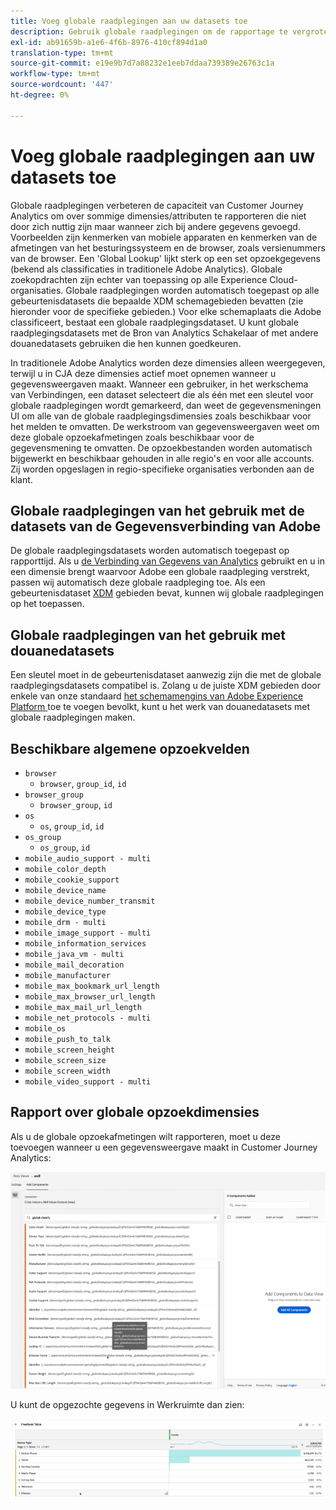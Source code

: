 ```yaml
---
title: Voeg globale raadplegingen aan uw datasets toe
description: Gebruik globale raadplegingen om de rapportage te vergroten met nuttige dimensies in Customer Journey Analytics.
exl-id: ab91659b-a1e6-4f6b-8976-410cf894d1a0
translation-type: tm+mt
source-git-commit: e19e9b7d7a88232e1eeb7ddaa739389e26763c1a
workflow-type: tm+mt
source-wordcount: '447'
ht-degree: 0%

---
```


# Voeg globale raadplegingen aan uw datasets toe

Globale raadplegingen verbeteren de capaciteit van Customer Journey Analytics om over sommige dimensies/attributen te rapporteren die niet door zich nuttig zijn maar wanneer zich bij andere gegevens gevoegd. Voorbeelden zijn kenmerken van mobiele apparaten en kenmerken van de afmetingen van het besturingssysteem en de browser, zoals versienummers van de browser. Een &#39;Global Lookup&#39; lijkt sterk op een set opzoekgegevens (bekend als classificaties in traditionele Adobe Analytics). Globale zoekopdrachten zijn echter van toepassing op alle Experience Cloud-organisaties. Globale raadplegingen worden automatisch toegepast op alle gebeurtenisdatasets die bepaalde XDM schemagebieden bevatten (zie hieronder voor de specifieke gebieden.)
Voor elke schemaplaats die Adobe classificeert, bestaat een globale raadplegingsdataset. U kunt globale raadplegingsdatasets met de Bron van Analytics Schakelaar of met andere douanedatasets gebruiken die hen kunnen goedkeuren.

In traditionele Adobe Analytics worden deze dimensies alleen weergegeven, terwijl u in CJA deze dimensies actief moet opnemen wanneer u gegevensweergaven maakt. Wanneer een gebruiker, in het werkschema van Verbindingen, een dataset selecteert die als één met een sleutel voor globale raadplegingen wordt gemarkeerd, dan weet de gegevensmeningen UI om alle van de globale raadplegingsdimensies zoals beschikbaar voor het melden te omvatten. De werkstroom van gegevensweergaven weet om deze globale opzoekafmetingen zoals beschikbaar voor de gegevensmening te omvatten. De opzoekbestanden worden automatisch bijgewerkt en beschikbaar gehouden in alle regio&#39;s en voor alle accounts. Zij worden opgeslagen in regio-specifieke organisaties verbonden aan de klant.

## Globale raadplegingen van het gebruik met de datasets van de Gegevensverbinding van Adobe

De globale raadplegingsdatasets worden automatisch toegepast op rapporttijd. Als u [de Verbinding van Gegevens van Analytics](https://experienceleague.adobe.com/docs/experience-platform/sources/connectors/adobe-applications/analytics.html?lang=en#connectors) gebruikt en u in een dimensie brengt waarvoor Adobe een globale raadpleging verstrekt, passen wij automatisch deze globale raadpleging toe. Als een gebeurtenisdataset [XDM](https://experienceleague.adobe.com/docs/experience-platform/xdm/home.html?lang=en) gebieden bevat, kunnen wij globale raadplegingen op het toepassen.

## Globale raadplegingen van het gebruik met douanedatasets

Een sleutel moet in de gebeurtenisdataset aanwezig zijn die met de globale raadplegingsdatasets compatibel is. Zolang u de juiste XDM gebieden door enkele van onze standaard [het schemamengins van Adobe Experience Platform ](https://experienceleague.adobe.com/docs/experience-platform/xdm/mixins/event/environment-details.html?lang=en#mixins) toe te voegen bevolkt, kunt u het werk van douanedatasets met globale raadplegingen maken.

## Beschikbare algemene opzoekvelden

* `browser`
   * `browser`, `group_id`, `id`
* `browser_group`
   * `browser_group`, `id`
* `os`
   * `os`,  `group_id`,  `id`
* `os_group`
   * `os_group`,  `id`
* `mobile_audio_support - multi`
* `mobile_color_depth`
* `mobile_cookie_support`
* `mobile_device_name`
* `mobile_device_number_transmit`
* `mobile_device_type`
* `mobile_drm - multi`
* `mobile_image_support - multi`
* `mobile_information_services`
* `mobile_java_vm - multi`
* `mobile_mail_decoration`
* `mobile_manufacturer`
* `mobile_max_bookmark_url_length`
* `mobile_max_browser_url_length`
* `mobile_max_mail_url_length`
* `mobile_net_protocols - multi`
* `mobile_os`
* `mobile_push_to_talk`
* `mobile_screen_height`
* `mobile_screen_size`
* `mobile_screen_width`
* `mobile_video_support - multi`

## Rapport over globale opzoekdimensies

Als u de globale opzoekafmetingen wilt rapporteren, moet u deze toevoegen wanneer u een gegevensweergave maakt in Customer Journey Analytics:

![](assets/global-lookup.png)

U kunt de opgezochte gegevens in Werkruimte dan zien:

![](assets/gl-reporting.png)
